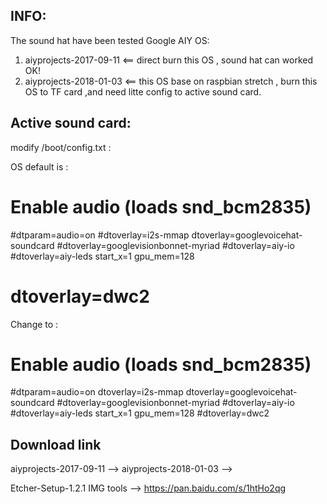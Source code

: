 

INFO:
--
The sound hat have been tested Google AIY OS:
1. aiyprojects-2017-09-11 <== direct burn this OS , sound hat can worked OK!
2. aiyprojects-2018-01-03 <== this OS base on raspbian stretch , burn this OS to TF card ,and need litte config to active sound card.

Active sound card:
--
modify /boot/config.txt :

OS default is :
# Enable audio (loads snd_bcm2835)
#dtparam=audio=on
#dtoverlay=i2s-mmap
dtoverlay=googlevoicehat-soundcard
#dtoverlay=googlevisionbonnet-myriad
#dtoverlay=aiy-io
#dtoverlay=aiy-leds
start_x=1
gpu_mem=128
# dtoverlay=dwc2

Change to :
# Enable audio (loads snd_bcm2835)
#dtparam=audio=on
dtoverlay=i2s-mmap
dtoverlay=googlevoicehat-soundcard
#dtoverlay=googlevisionbonnet-myriad
#dtoverlay=aiy-io
#dtoverlay=aiy-leds
start_x=1
gpu_mem=128
#dtoverlay=dwc2







Download link
--
aiyprojects-2017-09-11 --> 
aiyprojects-2018-01-03 -->

Etcher-Setup-1.2.1 IMG tools --> https://pan.baidu.com/s/1htHo2qg

